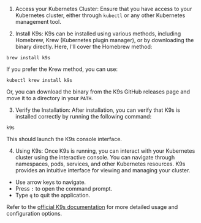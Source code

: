 1.  Access your Kubernetes Cluster: Ensure that you have access to your Kubernetes cluster, either through `kubectl` or any other Kubernetes management tool.

2.  Install K9s: K9s can be installed using various methods, including Homebrew, Krew (Kubernetes plugin manager), or by downloading the binary directly. Here, I'll cover the Homebrew method:
```
brew install k9s
```

If you prefer the Krew method, you can use:

```
kubectl krew install k9s
```

Or, you can download the binary from the K9s GitHub releases page and move it to a directory in your `PATH`.

3.  Verify the Installation: After installation, you can verify that K9s is installed correctly by running the following command:

```
k9s
```

This should launch the K9s console interface.

4.  Using K9s: Once K9s is running, you can interact with your Kubernetes cluster using the interactive console. You can navigate through namespaces, pods, services, and other Kubernetes resources. K9s provides an intuitive interface for viewing and managing your cluster.

-   Use arrow keys to navigate.
-   Press `:` to open the command prompt.
-   Type `q` to quit the application.

Refer to the [official K9s documentation](https://k9scli.io/) for more detailed usage and configuration options.